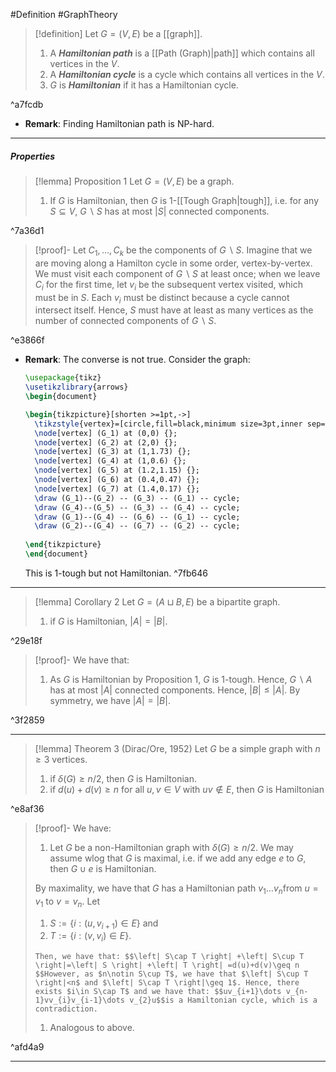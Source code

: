 #Definition #GraphTheory 

> [!definition]
> Let $G=(V,E)$ be a [[graph]].
> 1. A ***Hamiltonian path*** is a [[Path (Graph)|path]] which contains all vertices in the $V$. 
> 2. A ***Hamiltonian cycle*** is a cycle which contains all vertices in the $V$. 
> 3. $G$ is ***Hamiltonian*** if it has a Hamiltonian cycle.

^a7fcdb

- **Remark**: Finding Hamiltonian path is NP-hard.

---
##### Properties
> [!lemma] Proposition 1
> Let $G=(V,E)$ be a graph.
> 1. If $G$ is Hamiltonian, then $G$ is $1$-[[Tough Graph|tough]], i.e. for any $S\subseteq V$, $G \backslash S$ has at most $\left| S \right|$ connected components.  

^7a36d1

> [!proof]-
> Let $C_{1},\dots,C_{k}$ be the components of $G \backslash S$. Imagine that we are moving along a Hamilton cycle in some order, vertex-by-vertex. We must visit each component of $G \backslash S$ at least once; when we leave $C_{i}$ for the first time, let $v_{i}$ be the subsequent vertex visited, which must be in $S$. Each $v_{i}$ must be distinct because a cycle cannot intersect itself. Hence, $S$ must have at least as many vertices as the number of connected components of $G \backslash S$.

^e3866f

- **Remark**: The converse is not true. Consider the graph: 
	```tikz
	\usepackage{tikz}
	\usetikzlibrary{arrows}
	\begin{document}
	
	\begin{tikzpicture}[shorten >=1pt,->]
	  \tikzstyle{vertex}=[circle,fill=black,minimum size=3pt,inner sep=0pt]
	  \node[vertex] (G_1) at (0,0) {};
	  \node[vertex] (G_2) at (2,0) {};
	  \node[vertex] (G_3) at (1,1.73) {};
	  \node[vertex] (G_4) at (1,0.6) {};
	  \node[vertex] (G_5) at (1.2,1.15) {};
	  \node[vertex] (G_6) at (0.4,0.47) {};
	  \node[vertex] (G_7) at (1.4,0.17) {};
	  \draw (G_1)--(G_2) -- (G_3) -- (G_1) -- cycle;
	  \draw (G_4)--(G_5) -- (G_3) -- (G_4) -- cycle;
	  \draw (G_1)--(G_4) -- (G_6) -- (G_1) -- cycle;
	  \draw (G_2)--(G_4) -- (G_7) -- (G_2) -- cycle;
	  
	\end{tikzpicture}
	\end{document} 
	```
	This is 1-tough but not Hamiltonian.  ^7fb646

---
> [!lemma] Corollary 2
> Let $G=(A\sqcup B,E)$ be a bipartite graph. 
> 1. if $G$ is Hamiltonian, $\left| A \right|=\left| B \right|$.

^29e18f

> [!proof]-
> We have that:
> 1. As $G$ is Hamiltonian by Proposition 1, $G$ is 1-tough. Hence, $G \backslash A$ has at most $\left| A \right|$ connected components. Hence, $\left| B \right|\leq \left| A \right|$. By symmetry, we have $\left| A \right|=\left| B \right|$.

^3f2859

---
> [!lemma] Theorem 3 (Dirac/Ore, 1952)
> Let $G$ be a simple graph with $n\geq 3$ vertices.
> 1. if $\delta(G)\geq n / 2$, then $G$ is Hamiltonian.
> 2. if $d(u)+d(v)\geq n$ for all $u,v\in V$ with $uv\notin E$, then $G$ is Hamiltonian

^e8af36

> [!proof]-
> We have:
> 1. Let $G$ be a non-Hamiltonian graph with $\delta(G)\geq n / 2$. We may assume wlog that $G$ is maximal, i.e. if we add any edge $e$ to $G$, then $G\cup e$ is Hamiltonian. 
> 
> 	By maximality, we have that $G$ has a Hamiltonian path $v_{1}\dots v_{n}$from $u=v_{1}$ to $v=v_{n}$. Let 
> 	1. $S:=\{ i:(u,v_{i+1})\in E \}$ and
> 	2. $T:=\{ i:(v,v_{i})\in E \}$. 
>    
> 	  Then, we have that: $$\left| S\cap T \right| +\left| S\cup T \right|=\left| S \right| +\left| T \right| =d(u)+d(v)\geq n $$However, as $n\notin S\cup T$, we have that $\left| S\cup T \right|<n$ and $\left| S\cap T \right|\geq 1$. Hence, there exists $i\in S\cap T$ and we have that: $$uv_{i+1}\dots v_{n-1}vv_{i}v_{i-1}\dots v_{2}u$$is a Hamiltonian cycle, which is a contradiction. 
> 1. Analogous to above.

^afd4a9

---
